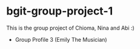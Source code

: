 # bgit-group-project-1
This is the group project of Chioma, Nina and Abi :)
- Group Profile 3 (Emily The Musician)
